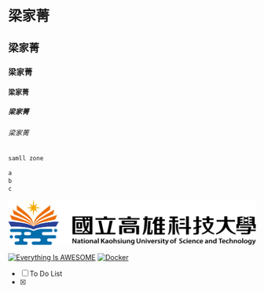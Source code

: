# 梁家菁
## 梁家菁
### 梁家菁
#### 梁家菁
##### 梁家菁
###### 梁家菁

`samll zone`

```
a
b
c
```

![NKFUST](nkust.png "第一科大")


[![Everything Is AWESOME](https://img.youtube.com/vi/StTqXEQ2l-Y/0.jpg)](https://www.youtube.com/watch?v=StTqXEQ2l-Y "Everything Is AWESOME")
[![Docker](https://img.youtube.com/vi/sSm2dRarhPo/0.jpg)](https://www.youtube.com/watch?v=sSm2dRarhPo "Docker")

-[ ] To Do List
-[X] 
